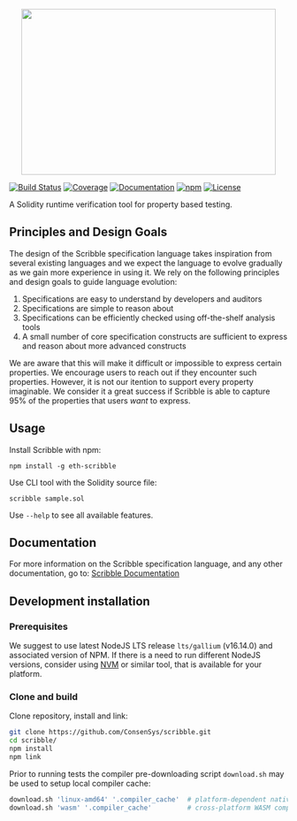 <p align="center">
  <img width="460" height="300" src="static/logo.png">
</p>

[![Build Status](https://drone.infra.mythx.io/api/badges/ConsenSys/scribble/status.svg)](https://drone.infra.mythx.io/ConsenSys/scribble)
[![Coverage](https://codecov.io/gh/ConsenSys/scribble/branch/develop/graph/badge.svg?token=yVZzF90k9k)](https://codecov.io/gh/ConsenSys/scribble)
[![Documentation](https://aleen42.github.io/badges/src/gitbook_2.svg)](https://docs.scribble.codes)
[![npm](https://img.shields.io/npm/v/eth-scribble)](https://www.npmjs.com/package/eth-scribble)
[![License](https://img.shields.io/badge/License-Apache%202.0-blue.svg)](https://opensource.org/licenses/Apache-2.0)

A Solidity runtime verification tool for property based testing.

## Principles and Design Goals

The design of the Scribble specification language takes inspiration from several existing
languages and we expect the language to evolve gradually as we gain more experience
in using it. We rely on the following principles and design goals to guide language
evolution:

1. Specifications are easy to understand by developers and auditors
2. Specifications are simple to reason about
3. Specifications can be efficiently checked using off-the-shelf analysis tools
4. A small number of core specification constructs are sufficient to express and reason about more advanced constructs

We are aware that this will make it difficult or impossible to express certain
properties. We encourage users to reach out if they encounter such properties. However, it
is not our itention to support every property imaginable. We consider it a great success if
Scribble is able to capture 95% of the properties that users _want_ to express.

## Usage

Install Scribble with npm:

```console
npm install -g eth-scribble
```

Use CLI tool with the Solidity source file:

```console
scribble sample.sol
```

Use `--help` to see all available features.

## Documentation

For more information on the Scribble specification language, and any other documentation, go to: [Scribble Documentation](https://docs.scribble.codes)

## Development installation

### Prerequisites

We suggest to use latest NodeJS LTS release `lts/gallium` (v16.14.0) and associated version of NPM. If there is a need to run different NodeJS versions, consider using [NVM](https://github.com/nvm-sh/nvm) or similar tool, that is available for your platform.

### Clone and build

Clone repository, install and link:

```bash
git clone https://github.com/ConsenSys/scribble.git
cd scribble/
npm install
npm link
```

Prior to running tests the compiler pre-downloading script `download.sh` may be used to setup local compiler cache:

```bash
download.sh 'linux-amd64' '.compiler_cache'  # platform-dependent native compiler builds
download.sh 'wasm' '.compiler_cache'         # cross-platform WASM compiler builds
```
